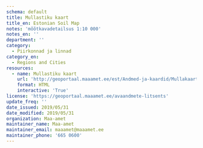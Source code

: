 ```yaml
---
schema: default
title: Mullastiku kaart 
title_en: Estonian Soil Map
notes: 'mõõtkavadetailsus 1:10 000'
notes_en: ''
department: ''
category:
  - Piirkonnad ja linnad
category_en:
  - Regions and Cities
resources:
  - name: Mullastiku kaart 
    url: 'http://geoportaal.maaamet.ee/est/Andmed-ja-kaardid/Mullakaart-p33.html'
    format: HTML
    interactive: 'True'
license: 'https://geoportaal.maaamet.ee/avaandmete-litsents'
update_freq: ''
date_issued: 2019/05/31
date_modified: 2019/05/31
organization: Maa-amet
maintainer_name: Maa-amet
maintainer_email: maaamet@maaamet.ee
maintainer_phone: '665 0600'
---
```

